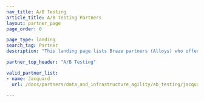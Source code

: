 ```yaml
---
nav_title: A/B Testing
article_title: A/B Testing Partners
layout: partner_page
page_order: 0

page_type: landing
search_tag: Partner
description: "This landing page lists Braze partners (Alloys) who offer additional A/B testing through their platforms."

partner_top_header: "A/B Testing"

valid_partner_list:
- name: Jacquard
  url: /docs/partners/data_and_infrastructure_agility/ab_testing/jacquard/

---
```

